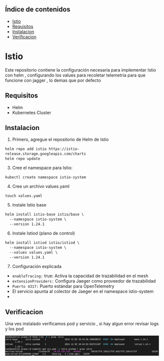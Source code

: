 ## Índice de contenidos
* [Istio ](#item1)
* [Requisitos](#item2)
* [Instalacion](#item3)
* [Verificacion](#item4)

<a name="item1"></a>
# Istio 

Este repositorio contiene la configuración necesaria para implementar Istio con helm , configurando los values para recoletar telemetria para que funcione con jagger , lo demas que por defecto

<a name="item2"></a>
## Requisitos

- Helm
- Kubernetes Cluster

<a name="item3"></a>
## Instalacion

1. Primero, agregue el repositorio de Helm de Istio
```
helm repo add istio https://istio-release.storage.googleapis.com/charts
helm repo update
```
3. Cree el namespace para Istio:
```
kubectl create namespace istio-system
```
4. Cree un archivo values.yaml
```
touch values.yaml
```
5. Instale Istio base
```
helm install istio-base istio/base \
  --namespace istio-system \
  --version 1.24.1
```
6. Instale Istiod (plano de control)
```
helm install istiod istio/istiod \
  --namespace istio-system \
  --values values.yaml \
  --version 1.24.1
```
7. Configuración explicada

- `enableTracing:` true: Activa la capacidad de trazabilidad en el mesh
- `extensionProviders:` Configura Jaeger como proveedor de trazabilidad
- `Puerto 4317:` Puerto estándar para OpenTelemetry
- El servicio apunta al colector de Jaeger en el namespace istio-system
- 
<a name="item4"></a>
## Verificacion

Una ves instalado verificamos pod y servicio , si hay algun error revisar logs y los pod

![istio-1](https://github.com/Andherson333333/robot-shop/blob/master/image/robot-shop-istio-2.png)









